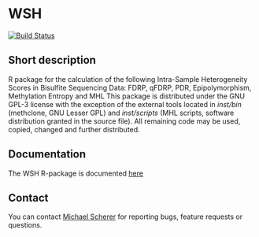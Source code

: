 # WSH
[![Build Status](https://travis-ci.org/MPIIComputationalEpigenetics/WSHPackage.svg?branch=master)](https://travis-ci.org/schmic05/WSH_package)

## Short description
R package for the calculation of the following Intra-Sample Heterogeneity Scores in Bisulfite Sequencing Data: FDRP, qFDRP, PDR, Epipolymorphism, Methylation Entropy and MHL
This package is distributed under the GNU GPL-3 license with the exception of the external tools located in *inst/bin* (methclone, GNU Lesser GPL) and *inst/scripts* (MHL scripts, software distribution granted in the source file). All remaining code may be used, copied, changed and further distributed.

## Documentation
The WSH R-package is documented [here](vignettes/WSH.md)

## Contact
You can contact [Michael Scherer](mailto:mscherer@mpi-inf.mpg.de) for reporting bugs, feature requests or questions.
